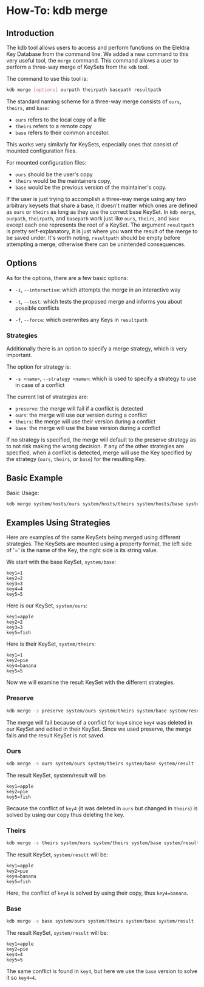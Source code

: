 # How-To: kdb merge

## Introduction

The kdb tool allows users to access and perform functions on the Elektra Key Database from the command line. We added
a new command to this very useful tool, the `merge` command. This command allows a user to perform a three-way merge
of KeySets from the `kdb` tool.

The command to use this tool is:

```sh
kdb merge [options] ourpath theirpath basepath resultpath
```

The standard naming scheme for a three-way merge consists of `ours`, `theirs`, and `base`:

- `ours` refers to the local copy of a file
- `theirs` refers to a remote copy
- `base` refers to their common ancestor.

This works very similarly for KeySets, especially ones that consist of mounted configuration files.

For mounted configuration files:

- `ours` should be the user's copy
- `theirs` would be the maintainers copy,
- `base` would be the previous version of the maintainer's copy.

If the user is just trying to accomplish a three-way merge using any two arbitrary keysets that share a base,
it doesn't matter which ones are defined as `ours` or `theirs` as long as they use the correct base KeySet.
In `kdb merge`, `ourpath`, `theirpath`, and `basepath` work just like `ours`, `theirs`, and `base` except each one represents the
root of a KeySet. The argument `resultpath` is pretty self-explanatory, it is just where you want the result of the merge to be saved under.
It's worth noting, `resultpath` should be empty before attempting a merge, otherwise there can be unintended consequences.

## Options

As for the options, there are a few basic options:

- `-i`, `--interactive`: which attempts the merge in an interactive way

- `-t`, `--test`: which tests the proposed merge and informs you about possible
  conflicts

- `-f`, `--force`: which overwrites any Keys in `resultpath`

### Strategies

Additionally there is an option to specify a merge strategy, which is very important.

The option for strategy is:

- `-s <name>`, `--strategy <name>`: which is used to specify a strategy to use in case of a conflict

The current list of strategies are:

- `preserve`: the merge will fail if a conflict is detected
- `ours`: the merge will use our version during a conflict
- `theirs`: the merge will use their version during a conflict
- `base`: the merge will use the base version during a conflict

If no strategy is specified, the merge will default to the preserve strategy as to not risk making the wrong decision.
If any of the other strategies are specified, when a conflict is detected, merge will use the Key specified by the
strategy (`ours`, `theirs`, or `base`) for the resulting Key.

## Basic Example

Basic Usage:

```sh
kdb merge system/hosts/ours system/hosts/theirs system/hosts/base system/hosts/result
```

## Examples Using Strategies

Here are examples of the same KeySets being merged using different strategies.
The KeySets are mounted using a property format, the left side of '=' is the name of
the Key, the right side is its string value.

We start with the base KeySet, `system/base`:

    key1=1
    key2=2
    key3=3
    key4=4
    key5=5

Here is our KeySet, `system/ours`:

    key1=apple
    key2=2
    key3=3
    key5=fish

Here is their KeySet, `system/theirs`:

    key1=1
    key2=pie
    key4=banana
    key5=5

Now we will examine the result KeySet with the different strategies.

### Preserve

```sh
kdb merge -s preserve system/ours system/theirs system/base system/result
```

The merge will fail because of a conflict for `key4` since `key4` was deleted in our KeySet and
edited in their KeySet. Since we used preserve, the merge fails and the result KeySet is not saved.

### Ours

```sh
kdb merge -s ours system/ours system/theirs system/base system/result
```

The result KeySet, system/result will be:

    key1=apple
    key2=pie
    key5=fish

Because the conflict of `key4` (it was deleted in `ours` but changed in `theirs`) is solved by using our copy
thus deleting the key.

### Theirs

```sh
kdb merge -s theirs system/ours system/theirs system/base system/result
```

The result KeySet, `system/result` will be:

    key1=apple
    key2=pie
    key4=banana
    key5=fish

Here, the conflict of `key4` is solved by using their copy, thus `key4=banana`.

### Base

```sh
kdb merge -s base system/ours system/theirs system/base system/result
```

The result KeySet, `system/result` will be:

    key1=apple
    key2=pie
    key4=4
    key5=5

The same conflict is found in `key4`, but here we use the `base` version to solve it so `key4=4`.
